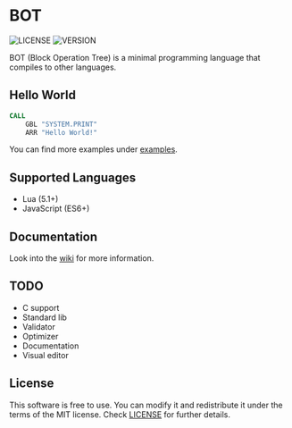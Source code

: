 # BOT
![LICENSE](https://img.shields.io/badge/LICENSE-MIT-green.svg) ![VERSION](https://img.shields.io/badge/VERSION-12-blue)

BOT (Block Operation Tree) is a minimal programming language that compiles to other languages.
## Hello World
```asm
CALL
	GBL "SYSTEM.PRINT"
	ARR "Hello World!"
```
You can find more examples under [examples](examples).
## Supported Languages
- Lua (5.1+)
- JavaScript (ES6+)
## Documentation
Look into the [wiki](https://github.com/ShoesForClues/BOT/wiki) for more information.
## TODO
- C support
- Standard lib
- Validator
- Optimizer
- Documentation
- Visual editor
## License
This software is free to use. You can modify it and redistribute it under the terms of the 
MIT license. Check [LICENSE](LICENSE) for further details.
